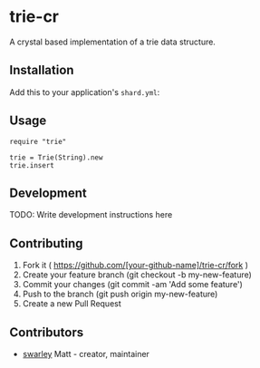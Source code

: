 # trie-cr

A crystal based implementation of a trie data structure.

## Installation

Add this to your application's `shard.yml`:


## Usage

```crystal
require "trie"
```

```crystal
trie = Trie(String).new
trie.insert
```

## Development

TODO: Write development instructions here

## Contributing

1. Fork it ( https://github.com/[your-github-name]/trie-cr/fork )
2. Create your feature branch (git checkout -b my-new-feature)
3. Commit your changes (git commit -am 'Add some feature')
4. Push to the branch (git push origin my-new-feature)
5. Create a new Pull Request

## Contributors

- [swarley](https://github.com/swarley) Matt - creator, maintainer
